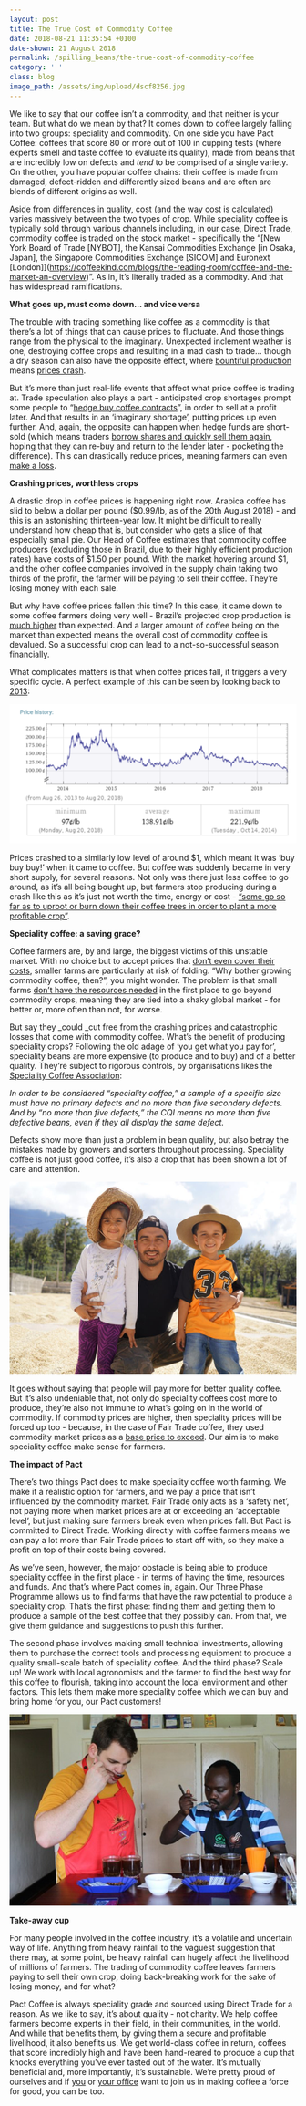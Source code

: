 ```yaml
---
layout: post
title: The True Cost of Commodity Coffee
date: 2018-08-21 11:35:54 +0100
date-shown: 21 August 2018
permalink: /spilling_beans/the-true-cost-of-commodity-coffee
category: ' '
class: blog
image_path: /assets/img/upload/dscf8256.jpg
---
```

We like to say that our coffee isn’t a commodity, and that neither is your team. But what do we mean by that? It comes down to coffee largely falling into two groups: speciality and commodity. On one side you have Pact Coffee: coffees that score 80 or more out of 100 in cupping tests (where experts smell and taste coffee to evaluate its quality), made from beans that are incredibly low on defects and _tend_ to be comprised of a single variety. On the other, you have popular coffee chains: their coffee is made from damaged, defect-ridden and differently sized beans and are often are blends of different origins as well.



Aside from differences in quality, cost (and the way cost is calculated) varies massively between the two types of crop. While speciality coffee is typically sold through various channels including, in our case, Direct Trade, commodity coffee is traded on the stock market - specifically the “[New York Board of Trade \[NYBOT], the Kansai Commodities Exchange \[in Osaka, Japan], the Singapore Commodities Exchange \[SICOM] and Euronext \[London]](https://coffeekind.com/blogs/the-reading-room/coffee-and-the-market-an-overview)”. As in, it’s literally traded as a commodity. And that has widespread ramifications.



**What goes up, must come down… and vice versa**

The trouble with trading something like coffee as a commodity is that there’s a lot of things that can cause prices to fluctuate. And those things range from the physical to the imaginary. Unexpected inclement weather is one, destroying coffee crops and resulting in a mad dash to trade… though a dry season can also have the opposite effect, where [bountiful production](http://www.mydigitalfc.com/fc-supplements/invest/coffee-continues-slide) means [prices crash](https://www.investopedia.com/university/commodities/commodities2.asp).



But it’s more than just real-life events that affect what price coffee is trading at. Trade speculation also plays a part - anticipated crop shortages prompt some people to “[hedge buy coffee contracts](https://coffeekind.com/blogs/the-reading-room/coffee-and-the-market-an-overview)”, in order to sell at a profit later. And that results in an ‘imaginary shortage’, putting prices up even further. And, again, the opposite can happen when hedge funds are short-sold (which means traders [borrow shares and quickly sell them again](https://www.marketwatch.com/story/why-you-should-never-short-sell-stocks-2015-11-19), hoping that they can re-buy and return to the lender later - pocketing the difference). This can drastically reduce prices, meaning farmers can even [make a loss](https://www.iol.co.za/lifestyle/food-drink/the-price-of-coffee-beans-has-fallen-14712301).



**Crashing prices, worthless crops**

A drastic drop in coffee prices is happening right now. Arabica coffee has slid to below a dollar per pound ($0.99/lb, as of the 20th August 2018) - and this is an astonishing thirteen-year low. It might be difficult to really understand how cheap that is, but consider who gets a slice of that especially small pie. Our Head of Coffee estimates that commodity coffee producers (excluding those in Brazil, due to their highly efficient production rates) have costs of $1.50 per pound. With the market hovering around $1, and the other coffee companies involved in the supply chain taking two thirds of the profit, the farmer will be paying to sell their coffee. They’re losing money with each sale.



But why have coffee prices fallen this time? In this case, it came down to some coffee farmers doing very well - Brazil’s projected crop production is [much higher](https://eu.greenbaypressgazette.com/story/money/2018/03/16/wheat-and-coffee-prices-grind-new-low/433006002/) than expected. And a larger amount of coffee being on the market than expected means the overall cost of commodity coffee is devalued.  So a successful crop can lead to a not-so-successful season financially.



What complicates matters is that when coffee prices fall, it triggers a very specific cycle. A perfect example of this can be seen by looking back to [2013](http://www.wolframalpha.com/input/?i=ICEUS:KC):

![](/assets/img/upload/screen-shot-2018-08-21-at-15.58.39.png)



Prices crashed to a similarly low level of around $1, which meant it was ‘buy buy buy!’ when it came to coffee. But coffee was suddenly became in very short supply, for several reasons. Not only was there just less coffee to go around, as it’s all being bought up, but farmers stop producing during a crash like this as it’s just not worth the time, energy or cost - [“some go so far as to uproot or burn down their coffee trees in order to plant a more profitable crop”](https://coffeekind.com/blogs/the-reading-room/coffee-and-the-market-specialty-coffee-vs-commodity-trading).



**Speciality coffee: a saving grace?**

Coffee farmers are, by and large, the biggest victims of this unstable market. With no choice but to accept prices that [don’t even cover their costs](https://coffeekind.com/blogs/the-reading-room/coffee-and-the-market-an-overview), smaller farms are particularly at risk of folding. “Why bother growing commodity coffee, then?”, you might wonder. The problem is that small farms [don’t have the resources needed](https://themarketmogul.com/the-economics-of-coffee/) in the first place to go beyond commodity crops, meaning they are tied into a shaky global market - for better or, more often than not, for worse.

But say they _could _cut free from the crashing prices and catastrophic losses that come with commodity coffee. What’s the benefit of producing speciality crops? Following the old adage of ‘you get what you pay for’, speciality beans are more expensive (to produce and to buy) and of a better quality. They’re subject to rigorous controls, by organisations likes the [Speciality Coffee Association](https://www.talkaboutcoffee.com/commodity-vs-specialty-coffee.html):



_In order to be considered “speciality coffee,” a sample of a specific size must have no primary defects and no more than five secondary defects. And by “no more than five defects,” the CQI means no more than five defective beans, even if they all display the same defect._



Defects show more than just a problem in bean quality, but also betray the mistakes made by growers and sorters throughout processing. Speciality coffee is not just good coffee, it’s also a crop that has been shown a lot of care and attention.

![](/assets/img/upload/cb18_la-hermosa_01.png)



It goes without saying that people will pay more for better quality coffee. But it’s also undeniable that, not only do speciality coffees cost more to produce, they’re also not immune to what’s going on in the world of commodity. If commodity prices are higher, then speciality prices will be forced up too - because, in the case of Fair Trade coffee, they used commodity market prices as a [base price to exceed](https://coffeekind.com/blogs/the-reading-room/coffee-and-the-market-specialty-coffee-vs-commodity-trading). Our aim is to make speciality coffee make sense for farmers.



**The impact of Pact**

There’s two things Pact does to make speciality coffee worth farming. We make it a realistic option for farmers, and we pay a price that isn’t influenced by the commodity market. Fair Trade only acts as a ‘safety net’, not paying more when market prices are at or exceeding an ‘acceptable level’, but just making sure farmers break even when prices fall. But Pact is committed to Direct Trade. Working directly with coffee farmers means we can pay a lot more than Fair Trade prices to start off with, so they make a profit on top of their costs being covered.



As we’ve seen, however, the major obstacle is being able to produce speciality coffee in the first place - in terms of having the time, resources and funds. And that’s where Pact comes in, again. Our Three Phase Programme allows us to find farms that have the raw potential to produce a speciality crop. That’s the first phase: finding them and getting them to produce a sample of the best coffee that they possibly can. From that, we give them guidance and suggestions to push this further.



 The second phase involves making small technical investments, allowing them to purchase the correct tools and processing equipment to produce a quality small-scale batch of speciality coffee. And the third phase? Scale up! We work with local agronomists and the farmer to find the best way for this coffee to flourish, taking into account the local environment and other factors. This lets them make more speciality coffee which we can buy and bring home for you, our Pact customers!

![](/assets/img/upload/img_0879.jpg)



**Take-away cup**



For many people involved in the coffee industry, it’s a volatile and uncertain way of life. Anything from heavy rainfall to the vaguest suggestion that there may, at some point, be heavy rainfall can hugely affect the livelihood of millions of farmers. The trading of commodity coffee leaves farmers paying to sell their own crop, doing back-breaking work for the sake of losing money, and for what?

Pact Coffee is always speciality grade and sourced using Direct Trade for a reason. As we like to say, it’s about quality - not charity. We help coffee farmers become experts in their field, in their communities, in the world. And while that benefits them, by giving them a secure and profitable livelihood, it also benefits us. We get world-class coffee in return, coffees that score incredibly high and have been hand-reared to produce a cup that knocks everything you’ve ever tasted out of the water. It’s mutually beneficial and, more importantly, it’s sustainable. We’re pretty proud of ourselves and if [you](https://www.pactcoffee.com/) or [your office](http://business.pactcoffee.com/) want to join us in making coffee a force for good, you can be too.
